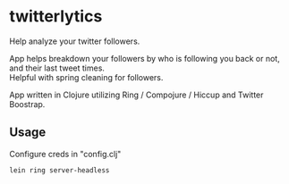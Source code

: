 # twitterlytics

Help analyze your twitter followers. 

App helps breakdown your followers by who is following you back or not, and their last tweet times.  
Helpful with spring cleaning for followers.

App written in Clojure utilizing Ring / Compojure / Hiccup and Twitter Boostrap.

## Usage

Configure creds in "config.clj"
```
lein ring server-headless
```
